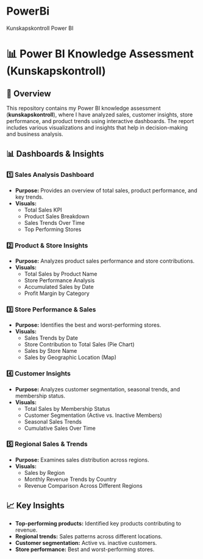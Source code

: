 # PowerBi
Kunskapskontroll Power BI

# 📊 Power BI Knowledge Assessment (Kunskapskontroll)

## 📌 Overview
This repository contains my Power BI knowledge assessment (**kunskapskontroll**), where I have analyzed sales, customer insights, store performance, and product trends using interactive dashboards. The report includes various visualizations and insights that help in decision-making and business analysis.


## 📊 Dashboards & Insights
### **1️⃣ Sales Analysis Dashboard**
- **Purpose:** Provides an overview of total sales, product performance, and key trends.
- **Visuals:**
  - Total Sales KPI
  - Product Sales Breakdown
  - Sales Trends Over Time
  - Top Performing Stores

### **2️⃣ Product & Store Insights**
- **Purpose:** Analyzes product sales performance and store contributions.
- **Visuals:**
  - Total Sales by Product Name
  - Store Performance Analysis
  - Accumulated Sales by Date
  - Profit Margin by Category

### **3️⃣ Store Performance & Sales**
- **Purpose:** Identifies the best and worst-performing stores.
- **Visuals:**
  - Sales Trends by Date
  - Store Contribution to Total Sales (Pie Chart)
  - Sales by Store Name
  - Sales by Geographic Location (Map)

### **4️⃣ Customer Insights**
- **Purpose:** Analyzes customer segmentation, seasonal trends, and membership status.
- **Visuals:**
  - Total Sales by Membership Status
  - Customer Segmentation (Active vs. Inactive Members)
  - Seasonal Sales Trends
  - Cumulative Sales Over Time

### **5️⃣ Regional Sales & Trends**
- **Purpose:** Examines sales distribution across regions.
- **Visuals:**
  - Sales by Region
  - Monthly Revenue Trends by Country
  - Revenue Comparison Across Different Regions



## 📈 Key Insights
- **Top-performing products:** Identified key products contributing to revenue.
- **Regional trends:** Sales patterns across different locations.
- **Customer segmentation:** Active vs. inactive customers.
- **Store performance:** Best and worst-performing stores.



